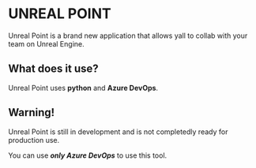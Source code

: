 # UNREAL POINT

Unreal Point is a brand new application that allows yall to collab with your team on Unreal Engine.

## What does it use?

Unreal Point uses **python** and **Azure DevOps**. 

## Warning!

Unreal Point is still in development and is not completedly ready for production use.

You can use ***only Azure DevOps*** to use this tool.